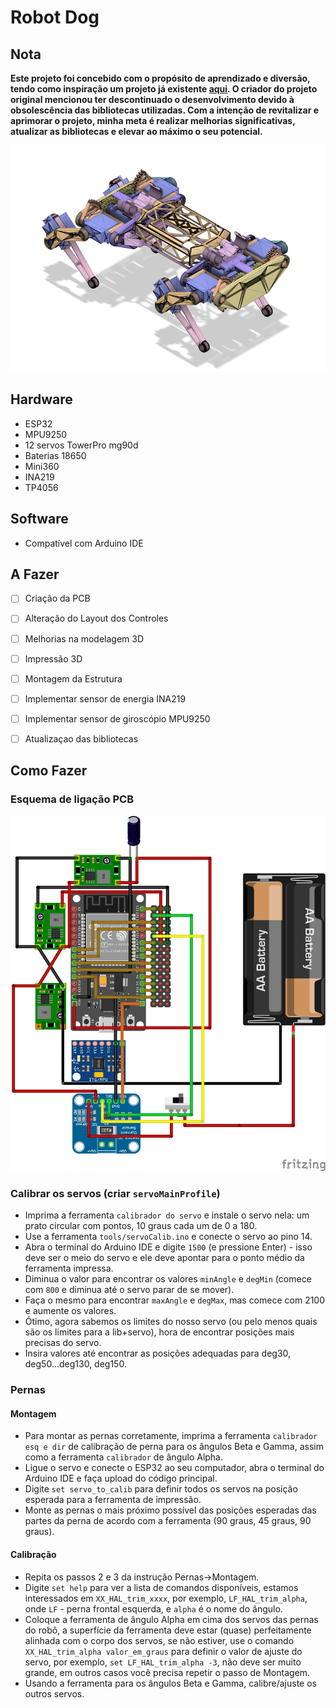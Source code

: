 # Robot Dog

## Nota
**Este projeto foi concebido com o propósito de aprendizado e diversão, tendo como inspiração um projeto já existente [aqui](https://www.instructables.com/ESP32-Small-Robot-Dog/). O criador do projeto original mencionou ter descontinuado o desenvolvimento devido à obsolescência das bibliotecas utilizadas. Com a intenção de revitalizar e aprimorar o projeto, minha meta é realizar melhorias significativas, atualizar as bibliotecas e elevar ao máximo o seu potencial.** 

![ROBOT_DOG](https://github.com/lucasbustamante/ROBOT_DOG/blob/main/assets/img/small.jpg?raw=true)

## Hardware
- ESP32
- MPU9250
- 12 servos TowerPro mg90d
- Baterias 18650
- Mini360
- INA219
- TP4056

## Software
- Compatível com Arduino IDE

## A Fazer

- [ ] Criação da PCB
- [ ] Alteração do Layout dos Controles
- [ ] Melhorias na modelagem 3D
- [ ] Impressão 3D
- [ ] Montagem da Estrutura
- [ ] Implementar sensor de energia INA219
- [ ] Implementar sensor de giroscópio MPU9250
- [ ] Atualizaçao das bibliotecas
      

## Como Fazer
### Esquema de ligação PCB

![PCB](https://github.com/lucasbustamante/ROBOT_DOG/blob/main/assets/img/Projeto_atualizado.png?raw=true)


### Calibrar os servos (criar `servoMainProfile`)
- Imprima a ferramenta `calibrador do servo` e instale o servo nela: um prato circular com pontos, 10 graus cada um de 0 a 180.
- Use a ferramenta `tools/servoCalib.ino` e conecte o servo ao pino 14.
- Abra o terminal do Arduino IDE e digite `1500` (e pressione Enter) - isso deve ser o meio do servo e ele deve apontar para o ponto médio da ferramenta impressa.
- Diminua o valor para encontrar os valores `minAngle` e `degMin` (comece com `800` e diminua até o servo parar de se mover).
- Faça o mesmo para encontrar `maxAngle` e `degMax`, mas comece com 2100 e aumente os valores.
- Ótimo, agora sabemos os limites do nosso servo (ou pelo menos quais são os limites para a lib+servo), hora de encontrar posições mais precisas do servo.
- Insira valores até encontrar as posições adequadas para deg30, deg50...deg130, deg150.

### Pernas
#### Montagem
- Para montar as pernas corretamente, imprima a ferramenta `calibrador esq e dir` de calibração de perna para os ângulos Beta e Gamma, assim como a ferramenta `calibrador` de ângulo Alpha.
- Ligue o servo e conecte o ESP32 ao seu computador, abra o terminal do Arduino IDE e faça upload do código principal.
- Digite `set servo_to_calib` para definir todos os servos na posição esperada para a ferramenta de impressão.
- Monte as pernas o mais próximo possível das posições esperadas das partes da perna de acordo com a ferramenta (90 graus, 45 graus, 90 graus).

#### Calibração
- Repita os passos 2 e 3 da instrução Pernas->Montagem.
- Digite `set help` para ver a lista de comandos disponíveis, estamos interessados em `XX_HAL_trim_xxxx`, por exemplo, `LF_HAL_trim_alpha`, onde `LF` - perna frontal esquerda, e `alpha` é o nome do ângulo.
- Coloque a ferramenta de ângulo Alpha em cima dos servos das pernas do robô, a superfície da ferramenta deve estar (quase) perfeitamente alinhada com o corpo dos servos, se não estiver, use o comando `XX_HAL_trim_alpha valor_em_graus` para definir o valor de ajuste do servo, por exemplo, `set LF_HAL_trim_alpha -3`, não deve ser muito grande, em outros casos você precisa repetir o passo de Montagem.
- Usando a ferramenta para os ângulos Beta e Gamma, calibre/ajuste os outros servos.
